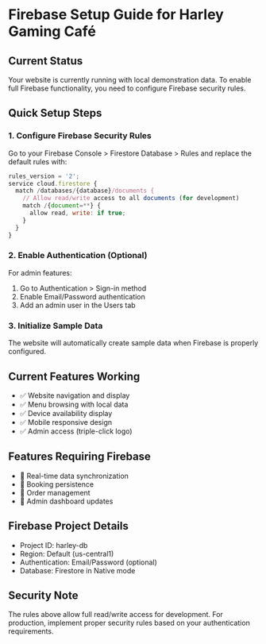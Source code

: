 # Firebase Setup Guide for Harley Gaming Café

## Current Status
Your website is currently running with local demonstration data. To enable full Firebase functionality, you need to configure Firebase security rules.

## Quick Setup Steps

### 1. Configure Firebase Security Rules
Go to your Firebase Console > Firestore Database > Rules and replace the default rules with:

```javascript
rules_version = '2';
service cloud.firestore {
  match /databases/{database}/documents {
    // Allow read/write access to all documents (for development)
    match /{document=**} {
      allow read, write: if true;
    }
  }
}
```

### 2. Enable Authentication (Optional)
For admin features:
1. Go to Authentication > Sign-in method
2. Enable Email/Password authentication
3. Add an admin user in the Users tab

### 3. Initialize Sample Data
The website will automatically create sample data when Firebase is properly configured.

## Current Features Working
- ✅ Website navigation and display
- ✅ Menu browsing with local data
- ✅ Device availability display
- ✅ Mobile responsive design
- ✅ Admin access (triple-click logo)

## Features Requiring Firebase
- 🔄 Real-time data synchronization
- 🔄 Booking persistence
- 🔄 Order management
- 🔄 Admin dashboard updates

## Firebase Project Details
- Project ID: harley-db
- Region: Default (us-central1)
- Authentication: Email/Password (optional)
- Database: Firestore in Native mode

## Security Note
The rules above allow full read/write access for development. For production, implement proper security rules based on your authentication requirements.